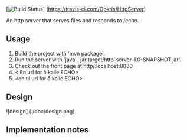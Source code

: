 [![Build Status](https://travis-ci.com/Opkris/HttpServer.svg?branch=master)]
(https://travis-ci.com/Opkris/HttpServer)

An http server that serves files and responds to /echo.

## Usage
1. Build the project with 'mvn package'.
2. Run the server with 'java - jar target/http-server-1.0-SNAPSHOT.jar'.
3. Check out the front page at http/:localhost:8080
4. < En url for å kalle ECHO>
5. <en til url for å kalle ECHO>

## Design

![design] (./doc/design.png)

## Implementation notes 